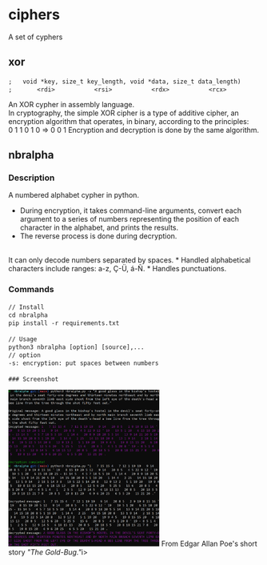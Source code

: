 # ciphers
A set of cyphers

## xor
```
;	void *key, size_t key_length, void *data, size_t data_length)
;		<rdi>			<rsi>			<rdx>			<rcx>
```
An XOR cypher in assembly language.<br />
In cryptography, the simple XOR cipher is a type of additive
cipher, an encryption algorithm that operates, in binary,
according to the principles:<br />
   0 1 1
   0 1 0
=> 0 0 1
Encryption and decryption is done by the same algorithm.


## nbralpha

### Description
A numbered alphabet cypher in python.
* During encryption, it takes command-line arguments, convert each argument to a series of numbers representing the position of each character in the alphabet, and prints the results.
* The reverse process is done during decryption.<br />
<br />
It can only decode numbers separated by spaces.
* Handled alphabetical characters include ranges: a-z, Ç-Ü, á-Ñ.
* Handles punctuations.

### Commands
```
// Install
cd nbralpha
pip install -r requirements.txt

// Usage
python3 nbralpha [option] [source],...
// option
-s: encryption: put spaces between numbers

### Screenshot
```
 <p>
    <img src="/screenshots/nbralpha.png" width="60%" />
    From Edgar Allan Poe's short story <i>"The Gold-Bug."</i>i>
 </p>
